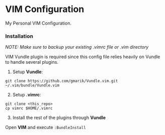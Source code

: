 # VIM Configuration
My Personal VIM Configuration.

### Installation
_NOTE: Make sure to backup your existing .vimrc file or .vim directory_

VIM Vundle plugin is required since this config file relies heavily on Vundle to handle several plugins. 

1. Setup **Vundle**:

  `git clone https://github.com/gmarik/Vundle.vim.git ~/.vim/bundle/Vundle.vim`

2. Setup **.vimrc**:

  ```
  git clone <this_repo>
  cp vimrc $HOME/.vimrc 
  ```
3. Install the rest of the plugins through **Vundle**

  Open **VIM** and execute ``:BundleInstall``
